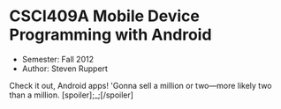 # CSCI409A Mobile Device Programming with Android

- Semester: Fall 2012
- Author: Steven Ruppert

Check it out, Android apps! 'Gonna sell a million or two—more likely two than
a million. \[spoiler\];_;\[/spoiler\]
